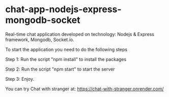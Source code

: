 # chat-app-nodejs-express-mongodb-socket

Real-time chat application developed on technology: Nodejs & Express framework, Mongodb, Socket.io.

To start the application you need to do the following steps

Step 1: Run the script "npm install" to install the packages

Step 2: Run the script "npm start" to start the server

Step 3: Enjoy.

You can try Chat with stranger at: https://chat-with-stranger.onrender.com/
